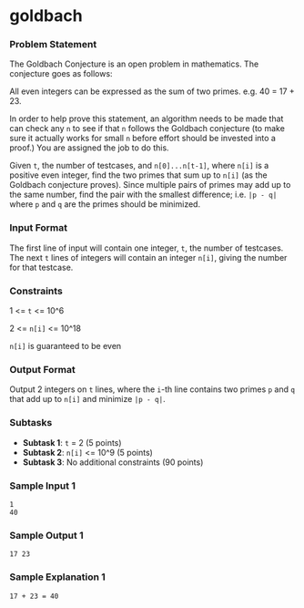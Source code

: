 # goldbach

### Problem Statement
The Goldbach Conjecture is an open problem in mathematics. The conjecture goes as follows:

All even integers can be expressed as the sum of two primes. e.g. 40 = 17 + 23.

In order to help prove this statement, an algorithm needs to be made that can check any `n` to see if that `n` follows the Goldbach conjecture (to make sure it actually works for small `n` before effort should be invested into a proof.) You are assigned the job to do this.

Given `t`, the number of testcases, and `n[0]...n[t-1]`, where `n[i]` is a positive even integer, find the two primes that sum up to `n[i]` (as the Goldbach conjecture proves). Since multiple pairs of primes may add up to the same number, find the pair with the smallest difference; i.e. `|p - q|` where `p` and `q` are the primes should be minimized.

### Input Format
The first line of input will contain one integer, `t`, the number of testcases.
The next `t` lines of integers will contain an integer `n[i]`, giving the number for that testcase.

### Constraints
1 <= `t` <= 10^6

2 <= `n[i]` <= 10^18

`n[i]` is guaranteed to be even

### Output Format 
Output 2 integers on `t` lines, where the `i`-th line contains two primes `p` and `q` that add up to `n[i]` and minimize `|p - q|`.

### Subtasks
* **Subtask 1**: `t` = 2 (5 points)
* **Subtask 2**: `n[i]` <= 10^9 (5 points)
* **Subtask 3**: No additional constraints (90 points)

### Sample Input 1
```
1
40
```

### Sample Output 1
```
17 23
```

### Sample Explanation 1
`17 + 23 = 40`
